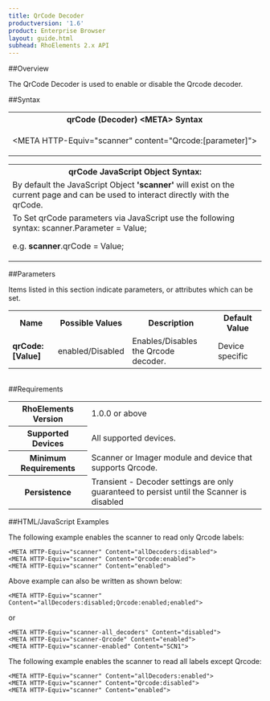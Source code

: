 ```yaml
---
title: QrCode Decoder
productversion: '1.6'
product: Enterprise Browser
layout: guide.html
subhead: RhoElements 2.x API
---
```


##Overview

The QrCode Decoder is used to enable or disable the Qrcode decoder.

##Syntax

<table class="re-table"><tr><th class="tableHeading">qrCode (Decoder) &lt;META&gt; Syntax
</th></tr><tr><td class="clsSyntaxCells clsOddRow"><p>&lt;META HTTP-Equiv="scanner" content="Qrcode:[parameter]"&gt;</p></td></tr></table>
<table class="re-table"><tr><th class="tableHeading">qrCode JavaScript Object Syntax:</th></tr><tr><td class="clsSyntaxCells clsOddRow">
By default the JavaScript Object <b>'scanner'</b> will exist on the current page and can be used to interact directly with the qrCode.
</td></tr><tr><td class="clsSyntaxCells clsEvenRow">
To Set qrCode parameters via JavaScript use the following syntax: scanner.Parameter = Value;
<P />e.g. <b>scanner</b>.qrCode = Value;
</td></tr></table>

##Parameters


Items listed in this section indicate parameters, or attributes which can be set.
<table class="re-table"><col width="20%" /><col width="20%" /><col width="38%" /><col width="22%" /><tr><th class="tableHeading">Name</th><th class="tableHeading">Possible Values</th><th class="tableHeading">Description</th><th class="tableHeading">Default Value</th></tr><tr><td class="clsSyntaxCells clsOddRow"><b>qrCode:[Value]
</b></td><td class="clsSyntaxCells clsOddRow">enabled/Disabled</td><td class="clsSyntaxCells clsOddRow">Enables/Disables the Qrcode decoder.</td><td class="clsSyntaxCells clsOddRow">Device specific</td></tr></table>
<table class="re-table"><col width="78%" /><col width="8%" /><col width="1%" /><col width="5%" /><col width="1%" /><col width="5%" /><col width="2%" /></table>





##Requirements

<table class="re-table"><tr><th class="tableHeading">RhoElements Version</th><td class="clsSyntaxCell clsEvenRow">1.0.0 or above
</td></tr><tr><th class="tableHeading">Supported Devices</th><td class="clsSyntaxCell clsOddRow">All supported devices.</td></tr><tr><th class="tableHeading">Minimum Requirements</th><td class="clsSyntaxCell clsOddRow">Scanner or Imager module and device that supports Qrcode.</td></tr><tr><th class="tableHeading">Persistence</th><td class="clsSyntaxCell clsEvenRow">Transient - Decoder settings are only guaranteed to persist until the Scanner is disabled</td></tr></table>


##HTML/JavaScript Examples

The following example enables the scanner to read only Qrcode labels:

	<META HTTP-Equiv="scanner" Content="allDecoders:disabled">
	<META HTTP-Equiv="scanner" Content="Qrcode:enabled">
	<META HTTP-Equiv="scanner" Content="enabled">
	
Above example can also be written as shown below:

	<META HTTP-Equiv="scanner" Content="allDecoders:disabled;Qrcode:enabled;enabled">
	
or

	<META HTTP-Equiv="scanner-all_decoders" Content="disabled">
	<META HTTP-Equiv="scanner-Qrcode" Content="enabled">
	<META HTTP-Equiv="scanner-enabled" Content="SCN1">
	
The following example enables the scanner to read all labels except Qrcode:

	<META HTTP-Equiv="scanner" Content="allDecoders:enabled">
	<META HTTP-Equiv="scanner" Content="Qrcode:disabled">
	<META HTTP-Equiv="scanner" Content="enabled">
	





